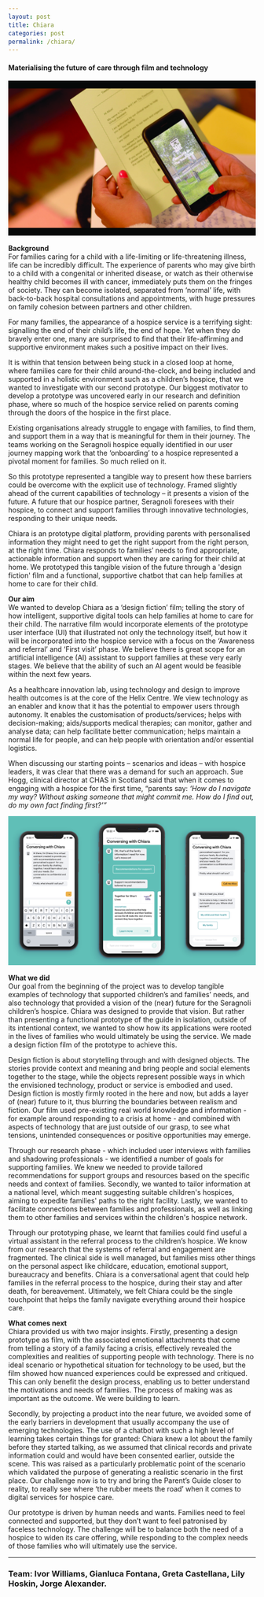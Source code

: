 ```yaml
---
layout: post
title: Chiara
categories: post
permalink: /chiara/
---
```

#### Materialising the future of care through film and technology

![hospice](/images/chiara-movie.jpg)

**Background**  
For families caring for a child with a life-limiting or life-threatening illness, life can be incredibly difficult. The experience of parents who may give birth to a child with a congenital or inherited disease, or watch as their otherwise healthy child becomes ill with cancer, immediately puts them on the fringes of society. They can become isolated, separated from ‘normal’ life, with back-to-back hospital consultations and appointments, with huge pressures on family cohesion between partners and other children.

For many families, the appearance of a hospice service is a terrifying sight: signalling the end of their child’s life, the end of hope. Yet when they do bravely enter one, many are surprised to find that their life-affirming and supportive environment makes such a positive impact on their lives.

It is within that tension between being stuck in a closed loop at home, where families care for their child around-the-clock, and being included and supported in a holistic environment such as a children’s hospice, that we wanted to investigate with our second prototype. Our biggest motivator to develop a prototype was uncovered early in our research and definition phase, where so much of the hospice service relied on parents coming through the doors of the hospice in the first place. 

Existing organisations already struggle to engage with families, to find them, and support them in a way that is meaningful for them in their journey. The teams working on the Seragnoli hospice equally identified in our user journey mapping work that the ‘onboarding’ to a hospice represented a pivotal moment for families. So much relied on it.

So this prototype represented a tangible way to present how these barriers could be overcome with the explicit use of technology. Framed slightly ahead of the current capabilities of technology – it presents a vision of the future. A future that our hospice partner, Seragnoli foresees with their hospice, to connect and support families through innovative technologies, responding to their unique needs.

Chiara is an prototype digital platform, providing parents with personalised information they might need to get the right support from the right person, at the right time. 
Chiara responds to families’ needs to find appropriate, actionable information and support when they are caring for their child at home. We prototyped this tangible vision of the future through a 'design fiction' film and a functional, supportive chatbot that can help families at home to care for their child. 

**Our aim**  
We wanted to develop Chiara as a ‘design fiction’ film; telling the story of how intelligent, supportive digital tools can help families at home to care for their child. The narrative film would incorporate elements of the prototype user interface (UI) that illustrated not only the technology itself, but how it will be incorporated into the hospice service with a focus on the ‘Awareness and referral’ and ‘First visit’ phase. We believe there is great scope for an artificial intelligence (AI) assistant to support families at these very early stages. We believe that the ability of such an AI agent would be feasible within the next few years.

As a healthcare innovation lab, using technology and design to improve health outcomes is at the core of the Helix Centre. We view technology as an enabler and know that it has the potential to empower users through autonomy. It enables the customisation of products/services; helps with decision-making; aids/supports medical therapies; can monitor, gather and analyse data; can help facilitate better communication; helps maintain a normal life for people, and can help people with orientation and/or essential logistics. 

When discussing our starting points – scenarios and ideas – with hospice leaders, it was clear that there was a demand for such an approach. Sue Hogg, clinical director at CHAS in Scotland said that when it comes to engaging with a hospice for the first time, “parents say: *‘How do I navigate my way? Without asking someone that might commit me. How do I find out, do my own fact finding first?’”*

![hospice](/images/chiara.png)

**What we did**  
Our goal from the beginning of the project was to develop tangible examples of technology that supported children’s and families’ needs, and also technology that provided a vision of the (near) future for the Seragnoli children’s hospice. Chiara was designed to provide that vision. But rather than presenting a functional prototype of the guide in isolation, outside of its intentional context, we wanted to show how its applications were rooted in the lives of families who would ultimately be using the service. We made a design fiction film of the prototype to achieve this. 

Design fiction is about storytelling through and with designed objects. The stories provide context and meaning and bring people and social elements together to the stage, while the objects represent possible ways in which the envisioned technology, product or service is embodied and used. Design fiction is mostly firmly rooted in the here and now, but adds a layer of (near) future to it, thus blurring the boundaries between realism and fiction. Our film used pre-existing real world knowledge and information - for example around responding to a crisis at home - and combined with aspects of technology that are just outside of our grasp, to see what tensions, unintended consequences or positive opportunities may emerge. 

Through our research phase - which included user interviews with families and shadowing professionals - we identified a number of goals for supporting families. We knew we needed to provide tailored recommendations for support groups and resources based on the specific needs and context of families. Secondly, we wanted to tailor information at a national level, which meant suggesting suitable children's hospices, aiming to expedite families' paths to the right facility. Lastly, we wanted to facilitate connections between families and professionals, as well as linking them to other families and services within the children's hospice network.

Through our prototyping phase, we learnt that families could find useful a virtual assistant in the referral process to the children’s hospice. We know from our research that the systems of referral and engagement are fragmented. The clinical side is well managed, but families miss other things on the personal aspect like childcare, education, emotional support, bureaucracy and benefits. Chiara is a conversational agent that could help families in the referral process to the hospice, during their stay and after death, for bereavement. Ultimately, we felt Chiara could be the single touchpoint that helps the family navigate everything around their hospice care.

**What comes next**  
Chiara provided us with two major insights. Firstly, presenting a design prototype as film, with the associated emotional attachments that come from telling a story of a family facing a crisis, effectively revealed the complexities and realities of supporting people with technology. There is no ideal scenario or hypothetical situation for technology to be used, but the film showed how nuanced experiences could be expressed and critiqued. This can only benefit the design process, enabling us to better understand the motivations and needs of families. The process of making was as important as the outcome. We were building to learn.

Secondly, by projecting a product into the near future, we avoided some of the early barriers in development that usually accompany the use of emerging technologies. The use of a chatbot with such a high level of learning takes certain things for granted: Chiara knew a lot about the family before they started talking, as we assumed that clinical records and private information could and would have been consented earlier, outside the scene. This was raised as a particularly problematic point of the scenario which validated the purpose of generating a realistic scenario in the first place. Our challenge now is to try and bring the Parent’s Guide closer to reality, to really see where ‘the rubber meets the road’ when it comes to digital services for hospice care.

Our prototype is driven by human needs and wants. Families need to feel connected and supported, but they don’t want to feel patronised by faceless technology. The challenge will be to balance both the need of a hospice to widen its care offering, while responding to the complex needs of those families who will ultimately use the service.



---
### Team: Ivor Williams, Gianluca Fontana, Greta Castellana, Lily Hoskin, Jorge Alexander.

